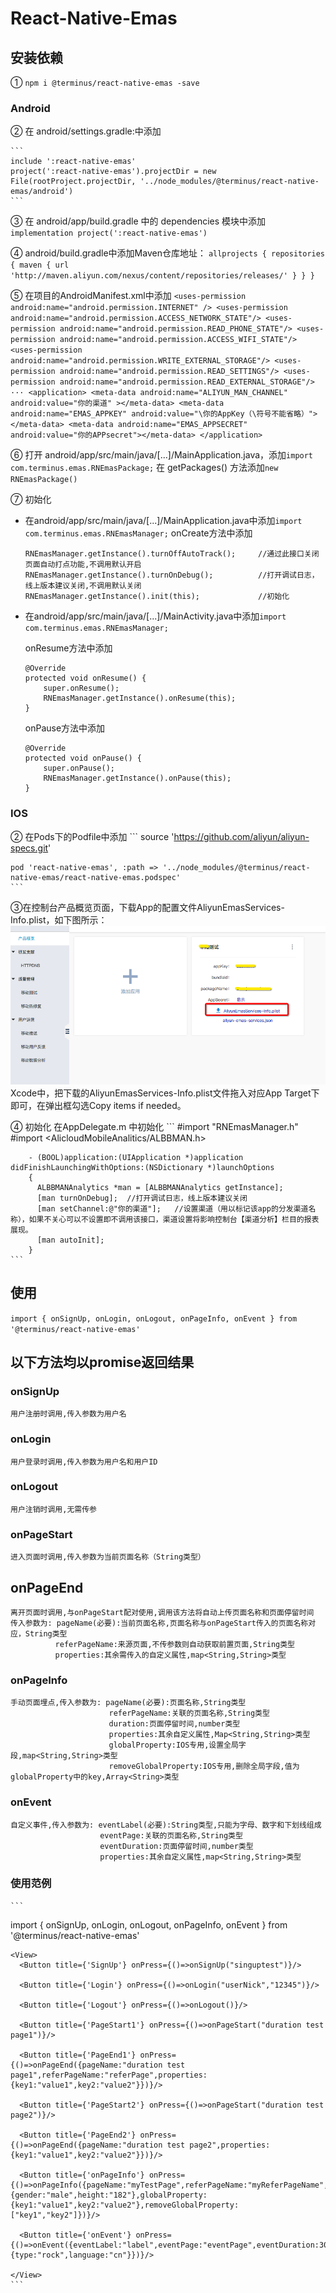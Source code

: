 # React-Native-Emas

## 安装依赖

  ① ` npm i @terminus/react-native-emas -save `

### Android

  ② 在 android/settings.gradle:中添加

    ```
    include ':react-native-emas'
    project(':react-native-emas').projectDir = new File(rootProject.projectDir, '../node_modules/@terminus/react-native-emas/android')
    ``` 
  ③ 在 android/app/build.gradle 中的 dependencies 模块中添加
    `implementation project(':react-native-emas')`
    
  ④ android/build.gradle中添加Maven仓库地址：
    ```
    allprojects {
      repositories {
        maven {
          url 'http://maven.aliyun.com/nexus/content/repositories/releases/'
        }
      }
    }
    ```

  ⑤ 在项目的AndroidManifest.xml中添加
    ```
    <uses-permission android:name="android.permission.INTERNET" />
    <uses-permission android:name="android.permission.ACCESS_NETWORK_STATE"/>
    <uses-permission android:name="android.permission.READ_PHONE_STATE"/>
    <uses-permission android:name="android.permission.ACCESS_WIFI_STATE"/>
    <uses-permission android:name="android.permission.WRITE_EXTERNAL_STORAGE"/>
    <uses-permission android:name="android.permission.READ_SETTINGS"/>
    <uses-permission android:name="android.permission.READ_EXTERNAL_STORAGE"/>
    ···
    <application>
      <meta-data android:name="ALIYUN_MAN_CHANNEL" android:value="你的渠道" ></meta-data>
      <meta-data android:name="EMAS_APPKEY" android:value="\你的AppKey（\符号不能省略）"></meta-data>
      <meta-data android:name="EMAS_APPSECRET" android:value="你的APPsecret"></meta-data>
    </application>
    ```

  ⑥ 打开 android/app/src/main/java/[...]/MainApplication.java，添加`import com.terminus.emas.RNEmasPackage;`
    在 getPackages() 方法添加`new RNEmasPackage()`

  ⑦ 初始化 
  * 在android/app/src/main/java/[...]/MainApplication.java中添加`import com.terminus.emas.RNEmasManager;`
    onCreate方法中添加
    ```
    RNEmasManager.getInstance().turnOffAutoTrack();     //通过此接口关闭页面自动打点功能,不调用默认开启
    RNEmasManager.getInstance().turnOnDebug();          //打开调试日志，线上版本建议关闭,不调用默认关闭
    RNEmasManager.getInstance().init(this);             //初始化
    ```

  * 在android/app/src/main/java/[...]/MainActivity.java中添加`import com.terminus.emas.RNEmasManager;`

    onResume方法中添加
    ```
    @Override
    protected void onResume() {
        super.onResume();
        RNEmasManager.getInstance().onResume(this);
    }
    ```

    onPause方法中添加
    ```
    @Override
    protected void onPause() {
        super.onPause();
        RNEmasManager.getInstance().onPause(this);
    }
    ```

### IOS
  ② 在Pods下的Podfile中添加
    ```
    source 'https://github.com/aliyun/aliyun-specs.git'

    pod 'react-native-emas', :path => '../node_modules/@terminus/react-native-emas/react-native-emas.podspec'
    ```

  ③在控制台产品概览页面，下载App的配置文件AliyunEmasServices-Info.plist，如下图所示：
  ![](./image/AliyunEmasInfoplist.png)
  Xcode中，把下载的AliyunEmasServices-Info.plist文件拖入对应App Target下即可，在弹出框勾选Copy items if needed。

  ④ 初始化
    在AppDelegate.m 中初始化
    ```
        #import "RNEmasManager.h"
        #import <AlicloudMobileAnalitics/ALBBMAN.h>

        - (BOOL)application:(UIApplication *)application didFinishLaunchingWithOptions:(NSDictionary *)launchOptions
        {
          ALBBMANAnalytics *man = [ALBBMANAnalytics getInstance];
          [man turnOnDebug];  //打开调试日志，线上版本建议关闭
          [man setChannel:@"你的渠道"];   //设置渠道（用以标记该app的分发渠道名称），如果不关心可以不设置即不调用该接口，渠道设置将影响控制台【渠道分析】栏目的报表展现。
          [man autoInit];
        }
    ```

## 使用

  `import { onSignUp, onLogin, onLogout, onPageInfo, onEvent } from '@terminus/react-native-emas'`

## 以下方法均以promise返回结果
### onSignUp
    用户注册时调用,传入参数为用户名

### onLogin
    用户登录时调用,传入参数为用户名和用户ID

### onLogout
    用户注销时调用,无需传参

### onPageStart
    进入页面时调用,传入参数为当前页面名称（String类型）

## onPageEnd
    离开页面时调用,与onPageStart配对使用,调用该方法将自动上传页面名称和页面停留时间
    传入参数为: pageName(必要):当前页面名称,页面名称与onPageStart传入的页面名称对应，String类型
              referPageName:来源页面,不传参数则自动获取前置页面,String类型
              properties:其余需传入的自定义属性,map<String,String>类型

### onPageInfo
    手动页面埋点,传入参数为: pageName(必要):页面名称,String类型
                          referPageName:关联的页面名称,String类型
                          duration:页面停留时间,number类型
                          properties:其余自定义属性,Map<String,String>类型
                          globalProperty:IOS专用,设置全局字段,map<String,String>类型
                          removeGlobalProperty:IOS专用,删除全局字段,值为globalProperty中的key,Array<String>类型

### onEvent
    自定义事件,传入参数为: eventLabel(必要):String类型,只能为字母、数字和下划线组成
                        eventPage:关联的页面名称,String类型
                        eventDuration:页面停留时间,number类型
                        properties:其余自定义属性,map<String,String>类型

### 使用范例
    ```
  import { onSignUp, onLogin, onLogout, onPageInfo, onEvent } from '@terminus/react-native-emas'

    <View>
      <Button title={'SignUp'} onPress={()=>onSignUp("singuptest")}/>

      <Button title={'Login'} onPress={()=>onLogin("userNick","12345")}/>

      <Button title={'Logout'} onPress={()=>onLogout()}/>

      <Button title={'PageStart1'} onPress={()=>onPageStart("duration test page1")}/>

      <Button title={'PageEnd1'} onPress={()=>onPageEnd({pageName:"duration test page1",referPageName:"referPage",properties:{key1:"value1",key2:"value2"}})}/>

      <Button title={'PageStart2'} onPress={()=>onPageStart("duration test page2")}/>

      <Button title={'PageEnd2'} onPress={()=>onPageEnd({pageName:"duration test page2",properties:{key1:"value1",key2:"value2"}})}/>

      <Button title={'onPageInfo'} onPress={()=>onPageInfo({pageName:"myTestPage",referPageName:"myReferPageName",duration:200,properties:{gender:"male",height:"182"},globalProperty:{key1:"value1",key2:"value2"},removeGlobalProperty:["key1","key2"]})}/>

      <Button title={'onEvent'} onPress={()=>onEvent({eventLabel:"label",eventPage:"eventPage",eventDuration:300,properties:{type:"rock",language:"cn"}})}/>

    </View>
    ```
